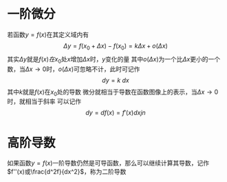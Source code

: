 # 一阶微分
若函数$y =f(x)$在其定义域内有
$$\Delta y = f(x_0 + \Delta x) - f(x_0) = k\Delta x + o(\Delta x)$$
其实$\Delta y$就是$f(x)在x_0$处$x$增加$\Delta x$时，$y$变化的量
其中$o(\Delta x)$为一个比$\Delta x$更小的一个数，当$\Delta x \to 0$时，$o(\Delta x)$可忽略不计，此时可记作
$$dy = k\ dx$$
其中$k$就是$f(x)$在$x_0$处的导数
微分就相当于导数在函数图像上的表示，当$\Delta x \to 0$时，就相当于斜率
可以记作$$dy = df(x) = f'(x)dxjn$$

# 高阶导数
如果函数$y = f(x)$一阶导数仍然是可导函数，那么可以继续计算其导数，记作$f''(x)或\frac{d^2f}{dx^2}$，称为二阶导数


